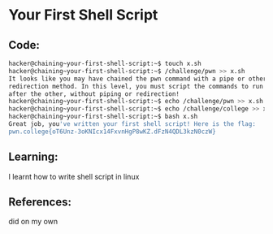 # Your First Shell Script
## Code:
```bash
hacker@chaining~your-first-shell-script:~$ touch x.sh
hacker@chaining~your-first-shell-script:~$ /challenge/pwn >> x.sh
It looks like you may have chained the pwn command with a pipe or other input
redirection method. In this level, you must script the commands to run one
after the other, without piping or redirection!
hacker@chaining~your-first-shell-script:~$ echo /challenge/pwn >> x.sh
hacker@chaining~your-first-shell-script:~$ echo /challenge/college >> x.sh
hacker@chaining~your-first-shell-script:~$ bash x.sh
Great job, you've written your first shell script! Here is the flag:
pwn.college{oT6Unz-3oKNIcx14FxvnHgP8wKZ.dFzN4QDL3kzN0czW}
```
## Learning:
 I learnt how to write shell script in linux
## References:
 did on my own
